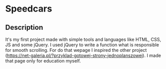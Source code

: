 # Speedcars

## Description
It's my first project made with simple tools and languages like HTML, CSS, JS and some jQuery. I used jQuery to write a function what is responsible for smooth scrolling.
For do that wepage I inspired the other project (https://net-galeria.pl/?przyklad-gotowej-strony-jednoplanszowej). I made that page only for education myself.
